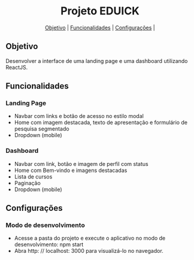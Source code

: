<!-- titulo -->
<h1 align="center">Projeto EDUICK</h1>

<!-- tabela de conteúdo -->
<p align="center">
 <a href="#objetivo">Objetivo</a> |
 <a href="#funcionalidades">Funcionalidades</a> |
 <a href="#configurações">Configurações</a> |
</p>

## Objetivo
Desenvolver a interface de uma landing page e uma dashboard utilizando ReactJS.

## Funcionalidades
### Landing Page
- Navbar com links e botão de acesso no estilo modal
- Home com imagem destacada, texto de apresentação e formulário de pesquisa segmentado
- Dropdown (mobile)

### Dashboard
- Navbar com link, botão e imagem de perfil com status
- Home com Bem-vindo e imagens destacadas
- Lista de cursos
- Paginação
- Dropdown (mobile)

## Configurações
### Modo de desenvolvimento
- Acesse a pasta do projeto e execute o aplicativo no modo de desenvolvimento: npm start
- Abra http: // localhost: 3000 para visualizá-lo no navegador.
